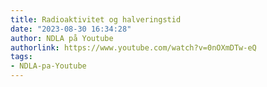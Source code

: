 ```yaml
---
title: Radioaktivitet og halveringstid
date: "2023-08-30 16:34:28"
author: NDLA på Youtube
authorlink: https://www.youtube.com/watch?v=0nOXmDTw-eQ
tags:
- NDLA-pa-Youtube
---
```

